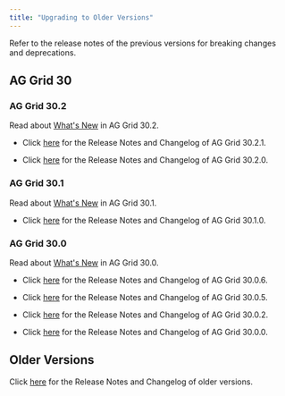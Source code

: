 ```yaml
---
title: "Upgrading to Older Versions"
---
```


Refer to the release notes of the previous versions for breaking changes and deprecations. 

## AG Grid 30

### AG Grid 30.2

Read about [What's New](https://blog.ag-grid.com/whats-new-in-ag-grid-30-2/) in AG Grid 30.2.

* Click [here](https://www.ag-grid.com/changelog/?fixVersion=30.2.1) for the Release Notes and Changelog of AG Grid 30.2.1. 

* Click [here](https://www.ag-grid.com/changelog/?fixVersion=30.2.0) for the Release Notes and Changelog of AG Grid 30.2.0. 

### AG Grid 30.1

Read about [What's New](https://blog.ag-grid.com/whats-new-in-ag-grid-30-1/) in AG Grid 30.1.

* Click [here](https://www.ag-grid.com/changelog/?fixVersion=30.1.0) for the Release Notes and Changelog of AG Grid 30.1.0. 

### AG Grid 30.0

Read about [What's New](https://blog.ag-grid.com/whats-new-in-ag-grid-30/) in AG Grid 30.0.

* Click [here](https://www.ag-grid.com/changelog/?fixVersion=30.0.6) for the Release Notes and Changelog of AG Grid 30.0.6. 

* Click [here](https://www.ag-grid.com/changelog/?fixVersion=30.0.5) for the Release Notes and Changelog of AG Grid 30.0.5. 

* Click [here](https://www.ag-grid.com/changelog/?fixVersion=30.0.2) for the Release Notes and Changelog of AG Grid 30.0.2. 

* Click [here](https://www.ag-grid.com/changelog/?fixVersion=30.0.0) for the Release Notes and Changelog of AG Grid 30.0.0. 

## Older Versions

Click [here](https://www.ag-grid.com/changelog/?fixVersion=All+Versions) for the Release Notes and Changelog of older versions. 
